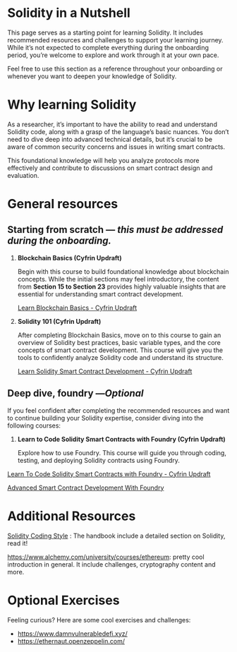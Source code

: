 # Solidity in a Nutshell

This page serves as a starting point for learning Solidity. It includes recommended resources and challenges to support your learning journey. While it’s not expected to complete everything during the onboarding period, you’re welcome to explore and work through it at your own pace.

Feel free to use this section as a reference throughout your onboarding or whenever you want to deepen your knowledge of Solidity.

# Why learning Solidity

As a researcher, it’s important to have the ability to read and understand Solidity code, along with a grasp of the language’s basic nuances. You don’t need to dive deep into advanced technical details, but it’s crucial to be aware of common security concerns and issues in writing smart contracts.

This foundational knowledge will help you analyze protocols more effectively and contribute to discussions on smart contract design and evaluation.

# General resources

## Starting from scratch — **this *must** be addressed during the onboarding.*

1. **Blockchain Basics (Cyfrin Updraft)**
    
    Begin with this course to build foundational knowledge about blockchain concepts. While the initial sections may feel introductory, the content from **Section 15 to Section 23** provides highly valuable insights that are essential for understanding smart contract development.
    
    [Learn Blockchain Basics - Cyfrin Updraft](https://updraft.cyfrin.io/courses/blockchain-basics)
    
2. **Solidity 101 (Cyfrin Updraft)**
    
    After completing Blockchain Basics, move on to this course to gain an overview of Solidity best practices, basic variable types, and the core concepts of smart contract development. This course will give you the tools to confidently analyze Solidity code and understand its structure.
    
    [Learn Solidity Smart Contract Development - Cyfrin Updraft](https://updraft.cyfrin.io/courses/solidity)

## Deep dive, foundry —*Optional*

If you feel confident after completing the recommended resources and want to continue building your Solidity expertise, consider diving into the following courses:

1. **Learn to Code Solidity Smart Contracts with Foundry (Cyfrin Updraft)**
    
    Explore how to use Foundry. This course will guide you through coding, testing, and deploying Solidity contracts using Foundry.
    

[Learn To Code Solidity Smart Contracts with Foundry - Cyfrin Updraft](https://updraft.cyfrin.io/courses/foundry)

[Advanced Smart Contract Development With Foundry](https://updraft.cyfrin.io/courses/advanced-foundry)

# Additional Resources

 [Solidity Coding Style](/docs/development/solidity/coding-style.md) : The handbook include a detailed section on Solidity, read it!

https://www.alchemy.com/university/courses/ethereum: pretty cool introduction in general. It include challenges, cryptography content and more.

# Optional Exercises

Feeling curious? Here are some cool exercises and challenges:

- https://www.damnvulnerabledefi.xyz/
- https://ethernaut.openzeppelin.com/